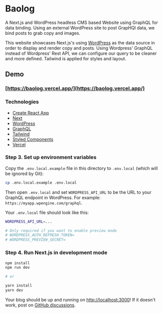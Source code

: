 # Baolog

A Next.js and WordPress headless CMS based Website using GraphQL for data binding. Using an external WordPress site to post GrapHQl data, we bind posts to grab copy and images.

This website showcases Next.js's using [WordPress](https://wordpress.org) as the data source in order to display and render copy and posts. Using Wordpress' GraphQL instead of Wordpress' Rest API, we can configure our query to be cleaner and more defined. Tailwind is applied for styles and layout.

## Demo

### [https://baolog.vercel.app/](https://baolog.vercel.app/)

### Technologies

-   [Create React App](https://github.com/facebook/create-react-app)
-   [Next](https://github.com/vercel/next.js/)
-   [WordPress](https://github.com/WordPress/WordPress)
-   [GraphQL](https://github.com/graphql)
-   [Tailwind](https://github.com/tailwindlabs/tailwindcss)
-   [Styled Components](https://styled-components.com)
-   [Vercel](https://vercel.com?utm_source=pulakchakraborty)

### Step 3. Set up environment variables

Copy the `.env.local.example` file in this directory to `.env.local` (which will be ignored by Git):

```bash
cp .env.local.example .env.local
```

Then open `.env.local` and set `WORDPRESS_API_URL` to be the URL to your GraphQL endpoint in WordPress. For example: `https://myapp.wpengine.com/graphql`.

Your `.env.local` file should look like this:

```bash
WORDPRESS_API_URL=...

# Only required if you want to enable preview mode
# WORDPRESS_AUTH_REFRESH_TOKEN=
# WORDPRESS_PREVIEW_SECRET=
```

### Step 4. Run Next.js in development mode

```bash
npm install
npm run dev

# or

yarn install
yarn dev
```

Your blog should be up and running on [http://localhost:3000](http://localhost:3000)! If it doesn't work, post on [GitHub discussions](https://github.com/vercel/next.js/discussions).
